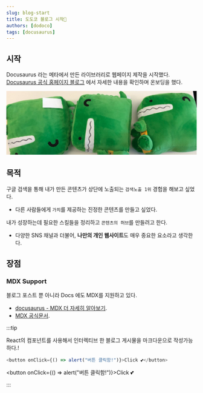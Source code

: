```yaml
---
slug: blog-start
title: 도도코 블로그 시작🎉
authors: [dodoco]
tags: [docusaurus]
---
```


## 시작

Docusaurus 라는 메타에서 만든 라이브러리로 웹페이지 제작을 시작했다.  
[Docusaurus 공식 홈페이지 블로그](https://docusaurus.io/docs/blog) 에서 자세한 내용을 확인하며 온보딩을 했다.  

![Docusaurus Plushie](./docusaurus-dolls.jpeg)

## 목적

구글 검색을 통해 내가 만든 콘텐츠가 상단에 노출되는 `검색노출 1위` 경험을 해보고 싶었다.
- 다른 사람들에게 `가치`를 제공하는 진정한 콘텐츠를 만들고 싶었다. 

내가 성장하는데 필요한 스킬들을 정리하고 `콘텐츠의 허브`를 만들려고 한다.
- 다양한 SNS 채널과 더불어, **나만의 개인 웹사이트**도 매우 중요한 요소라고 생각한다. 


## 장점

### MDX Support

블로그 포스트 뿐 아니라 Docs 에도 MDX를 지원하고 있다. 
- [docusaurus - MDX 더 자세히 알아보기](https://docusaurus.io/docs/markdown-features).
- [MDX 공식문서](https://mdxjs.com/).

:::tip

React의 컴포넌트를 사용해서 인터렉티브 한 블로그 게시물을 마크다운으로 작성가능 하다.!

```js
<button onClick={() => alert("버튼 클릭함!")}>Click 💕</button>
```

<button onClick={() => alert("버튼 클릭함!")}>Click 💕</button>

:::
